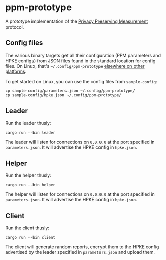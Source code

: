 # ppm-prototype

A prototype implementation of the [Privacy Preserving Measurement][ppm-doc]
protocol.

[ppm-doc]: https://github.com/abetterinternet/ppm-specification

## Config files

The various binary targets get all their configuration (PPM parameters and HPKE
configs) from JSON files found in the standard location for config files. On
Linux, that's `~/.config/ppm-prototype` [elsewhere on other platforms](https://docs.rs/directories/3.0.2/directories/index.html).

To get started on Linux, you can use the config files from `sample-config`:

    cp sample-config/parameters.json ~/.config/ppm-prototype/
    cp sample-config/hpke.json ~/.config/ppm-prototype/

## Leader

Run the leader thusly:

    cargo run --bin leader

The leader will listen for connections on `0.0.0.0` at the port specified in
`parameters.json`. It will advertise the HPKE config in `hpke.json`.

## Helper

Run the helper thusly:

    cargo run --bin helper

The helper will listen for connections on `0.0.0.0` at the port specified in
`parameters.json`. It will advertise the HPKE config in `hpke.json`.

## Client

Run the client thusly:

    cargo run --bin client

The client will generate random reports, encrypt them to the HPKE config
advertised by the leader specified in `parameters.json` and upload them.
